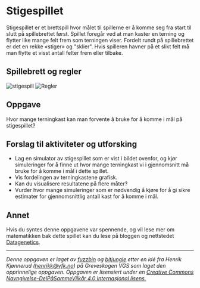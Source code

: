 # Stigespillet

Stigespillet er et brettspill hvor målet til spillerne er å komme seg fra start til slutt på spillebrettet først. Spillet foregår ved at man kaster en terning og flytter like mange felt frem som terningen viser. Fordelt rundt på spillebrettet er det en rekke «stiger» og "sklier". Hvis spilleren havner på et slikt felt må man flytte et visst antall felter frem eller tilbake.

## Spillebrett og regler

![stigespill](./img/stigespill_brett.png)
![Regler](./img/stigespill_regler.png)

## Oppgave
Hvor mange terningkast kan man forvente å bruke for å komme i mål på stigespillet?

## Forslag til aktiviteter og utforsking
* Lag en simulator av stigespillet som er vist i bildet ovenfor, og kjør simuleringer for å finne ut hvor mange terningkast vi i gjennomsnitt må bruke for å komme i mål i dette spillet.
* Vis fordelingen av terningkastene grafisk.
* Kan du visualisere resultatene på flere måter?
* Vurder hvor mange simuleringer som er nødvendig å kjøre for å gi sikre estimater for gjennomsnittlig antall kast for å komme i mål.

## Annet

Hvis du syntes denne oppgavene var spennende, og vil lese mer om matematikken bak dette spillet kan du lese på bloggen og nettstedet [Datagenetics](http://www.datagenetics.com/blog/november12011/).

---
_Denne oppgaven er laget av [fuzzbin](https://github.com/fuzzbin) og [bitjungle](https://github.com/bitjungle) etter en idé fra Henrik Kjønnerud (henrikk@vfk.no) på Greveskogen VGS som laget den opprinnelige oppgaven. Oppgaven er lisensiert under en [Creative Commons Navngivelse-DelPåSammeVilkår 4.0 Internasjonal lisens.](http://creativecommons.org/licenses/by-sa/4.0/)_
